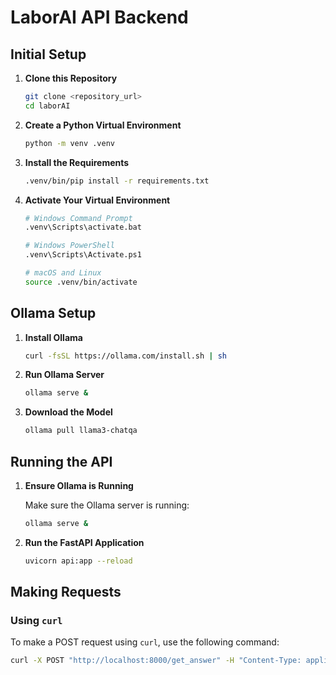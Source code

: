 # LaborAI API Backend

## Initial Setup

1. **Clone this Repository**

    ```bash
    git clone <repository_url>
    cd laborAI
    ```

2. **Create a Python Virtual Environment**

    ```bash
    python -m venv .venv
    ```

3. **Install the Requirements**

    ```bash
    .venv/bin/pip install -r requirements.txt
    ```

4. **Activate Your Virtual Environment**

    ```bash
    # Windows Command Prompt
    .venv\Scripts\activate.bat

    # Windows PowerShell
    .venv\Scripts\Activate.ps1

    # macOS and Linux
    source .venv/bin/activate
    ```

## Ollama Setup

1. **Install Ollama**

    ```bash
    curl -fsSL https://ollama.com/install.sh | sh
    ```

2. **Run Ollama Server**

    ```bash
    ollama serve &
    ```

3. **Download the Model**

    ```bash
    ollama pull llama3-chatqa
    ```

## Running the API

1. **Ensure Ollama is Running**

    Make sure the Ollama server is running:

    ```bash
    ollama serve &
    ```

2. **Run the FastAPI Application**

    ```bash
    uvicorn api:app --reload
    ```

## Making Requests

### Using `curl`

To make a POST request using `curl`, use the following command:

```bash
curl -X POST "http://localhost:8000/get_answer" -H "Content-Type: application/json" -d '{"question": "¿Cuáles son los derechos de los trabajadores según la ley 20.744?"}'
